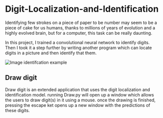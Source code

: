 # Digit-Localization-and-Identification

Identifying few strokes on a piece of paper to be number may seem to be a piece of cake for us humans, thanks to millions of years of evolution and a highly evolved brain, but for a computer, this task can be really daunting.

In this project, I trained a convolutional neural network to identify digits. Then I took it a step further by writing another program which can locate digits in a picture and then identify that them.

![Image identifcation example](https://www.concordia.ca/students/birks/student-id/8-digit-student-id-card/_jcr_content/content-main/image.img.jpg/1449603985466.jpg)

## Draw digit

Draw digit is an extended application that uses the digit localization and identification model. running Draw.py will open up a window which allows the users to draw digit(s) in it using a mouse. once the drawing is finished, pressing the escape ket opens up a new window with the predictions of these digits.


